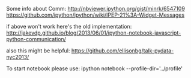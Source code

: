 
Some info about Comm:
http://nbviewer.ipython.org/gist/minrk/6547109
https://github.com/ipython/ipython/wiki/IPEP-21%3A-Widget-Messages

if above won't work here's the old implementation:
http://jakevdp.github.io/blog/2013/06/01/ipython-notebook-javascript-python-communication/

also this might be helpful:
https://github.com/ellisonbg/talk-pydata-nyc2013/

To start notebook please use:
ipython notebook --profile-dir='../profile'